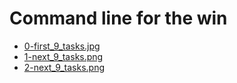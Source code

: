 # Command line for the win

 * [0-first_9_tasks.jpg](./0-first_9_tasks.jpg)
 * [1-next_9_tasks.png](./1-next_9_tasks.png) 
 * [2-next_9_tasks.png](./2-next_9_tasks.png)